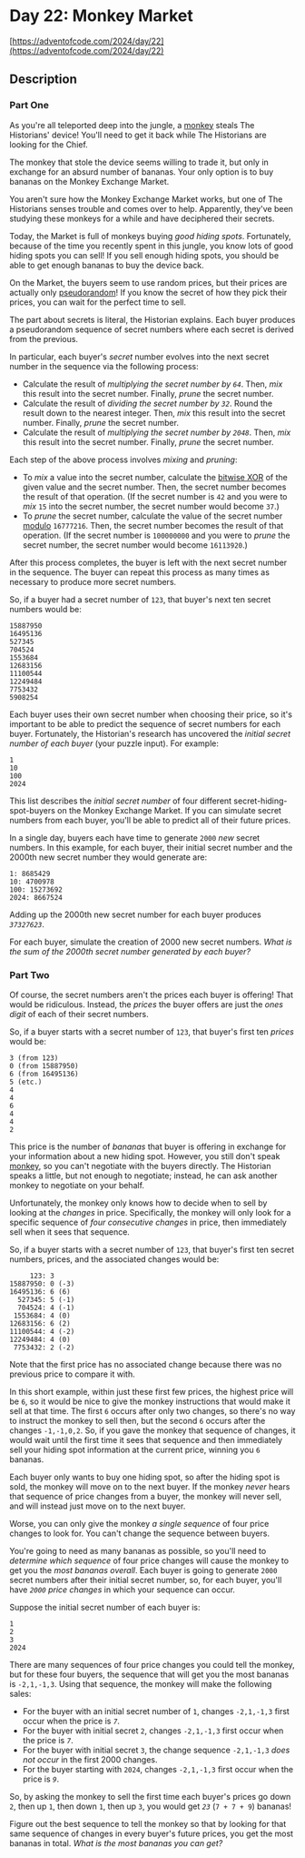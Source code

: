 # Day 22: Monkey Market

[https://adventofcode.com/2024/day/22](https://adventofcode.com/2024/day/22)

## Description

### Part One

As you're all teleported deep into the jungle, a [monkey](https://adventofcode.com/2022/day/11) steals The Historians' device! You'll need to get it back while The Historians are looking for the Chief.

The monkey that stole the device seems willing to trade it, but only in exchange for an absurd number of bananas. Your only option is to buy bananas on the Monkey Exchange Market.

You aren't sure how the Monkey Exchange Market works, but one of The Historians senses trouble and comes over to help. Apparently, they've been studying these monkeys for a while and have deciphered their secrets.

Today, the Market is full of monkeys buying _good hiding spots_. Fortunately, because of the time you recently spent in this jungle, you know lots of good hiding spots you can sell! If you sell enough hiding spots, you should be able to get enough bananas to buy the device back.

On the Market, the buyers seem to use random prices, but their prices are actually only [pseudorandom](https://en.wikipedia.org/wiki/Pseudorandom_number_generator)! If you know the secret of how they pick their prices, you can wait for the perfect time to sell.

The part about secrets is literal, the Historian explains. Each buyer produces a pseudorandom sequence of secret numbers where each secret is derived from the previous.

In particular, each buyer's _secret_ number evolves into the next secret number in the sequence via the following process:

*   Calculate the result of _multiplying the secret number by `64`_. Then, _mix_ this result into the secret number. Finally, _prune_ the secret number.
*   Calculate the result of _dividing the secret number by `32`_. Round the result down to the nearest integer. Then, _mix_ this result into the secret number. Finally, _prune_ the secret number.
*   Calculate the result of _multiplying the secret number by `2048`_. Then, _mix_ this result into the secret number. Finally, _prune_ the secret number.

Each step of the above process involves _mixing_ and _pruning_:

*   To _mix_ a value into the secret number, calculate the [bitwise XOR](https://en.wikipedia.org/wiki/Bitwise_operation#XOR) of the given value and the secret number. Then, the secret number becomes the result of that operation. (If the secret number is `42` and you were to _mix_ `15` into the secret number, the secret number would become `37`.)
*   To _prune_ the secret number, calculate the value of the secret number [modulo](https://en.wikipedia.org/wiki/Modulo) `16777216`. Then, the secret number becomes the result of that operation. (If the secret number is `100000000` and you were to _prune_ the secret number, the secret number would become `16113920`.)

After this process completes, the buyer is left with the next secret number in the sequence. The buyer can repeat this process as many times as necessary to produce more secret numbers.

So, if a buyer had a secret number of `123`, that buyer's next ten secret numbers would be:

    15887950
    16495136
    527345
    704524
    1553684
    12683156
    11100544
    12249484
    7753432
    5908254
    

Each buyer uses their own secret number when choosing their price, so it's important to be able to predict the sequence of secret numbers for each buyer. Fortunately, the Historian's research has uncovered the _initial secret number of each buyer_ (your puzzle input). For example:

    1
    10
    100
    2024
    

This list describes the _initial secret number_ of four different secret-hiding-spot-buyers on the Monkey Exchange Market. If you can simulate secret numbers from each buyer, you'll be able to predict all of their future prices.

In a single day, buyers each have time to generate `2000` _new_ secret numbers. In this example, for each buyer, their initial secret number and the 2000th new secret number they would generate are:

    1: 8685429
    10: 4700978
    100: 15273692
    2024: 8667524
    

Adding up the 2000th new secret number for each buyer produces _`37327623`_.

For each buyer, simulate the creation of 2000 new secret numbers. _What is the sum of the 2000th secret number generated by each buyer?_

### Part Two

Of course, the secret numbers aren't the prices each buyer is offering! That would be <span title="Some might say it would be... bananas.">ridiculous</span>. Instead, the _prices_ the buyer offers are just the _ones digit_ of each of their secret numbers.

So, if a buyer starts with a secret number of `123`, that buyer's first ten _prices_ would be:

    3 (from 123)
    0 (from 15887950)
    6 (from 16495136)
    5 (etc.)
    4
    4
    6
    4
    4
    2
    

This price is the number of _bananas_ that buyer is offering in exchange for your information about a new hiding spot. However, you still don't speak [monkey](https://adventofcode.com/2022/day/21), so you can't negotiate with the buyers directly. The Historian speaks a little, but not enough to negotiate; instead, he can ask another monkey to negotiate on your behalf.

Unfortunately, the monkey only knows how to decide when to sell by looking at the _changes_ in price. Specifically, the monkey will only look for a specific sequence of _four consecutive changes_ in price, then immediately sell when it sees that sequence.

So, if a buyer starts with a secret number of `123`, that buyer's first ten secret numbers, prices, and the associated changes would be:

         123: 3 
    15887950: 0 (-3)
    16495136: 6 (6)
      527345: 5 (-1)
      704524: 4 (-1)
     1553684: 4 (0)
    12683156: 6 (2)
    11100544: 4 (-2)
    12249484: 4 (0)
     7753432: 2 (-2)
    

Note that the first price has no associated change because there was no previous price to compare it with.

In this short example, within just these first few prices, the highest price will be `6`, so it would be nice to give the monkey instructions that would make it sell at that time. The first `6` occurs after only two changes, so there's no way to instruct the monkey to sell then, but the second `6` occurs after the changes `-1,-1,0,2`. So, if you gave the monkey that sequence of changes, it would wait until the first time it sees that sequence and then immediately sell your hiding spot information at the current price, winning you `6` bananas.

Each buyer only wants to buy one hiding spot, so after the hiding spot is sold, the monkey will move on to the next buyer. If the monkey _never_ hears that sequence of price changes from a buyer, the monkey will never sell, and will instead just move on to the next buyer.

Worse, you can only give the monkey _a single sequence_ of four price changes to look for. You can't change the sequence between buyers.

You're going to need as many bananas as possible, so you'll need to _determine which sequence_ of four price changes will cause the monkey to get you the _most bananas overall_. Each buyer is going to generate `2000` secret numbers after their initial secret number, so, for each buyer, you'll have _`2000` price changes_ in which your sequence can occur.

Suppose the initial secret number of each buyer is:

    1
    2
    3
    2024
    

There are many sequences of four price changes you could tell the monkey, but for these four buyers, the sequence that will get you the most bananas is `-2,1,-1,3`. Using that sequence, the monkey will make the following sales:

*   For the buyer with an initial secret number of `1`, changes `-2,1,-1,3` first occur when the price is _`7`_.
*   For the buyer with initial secret `2`, changes `-2,1,-1,3` first occur when the price is _`7`_.
*   For the buyer with initial secret `3`, the change sequence `-2,1,-1,3` _does not occur_ in the first 2000 changes.
*   For the buyer starting with `2024`, changes `-2,1,-1,3` first occur when the price is _`9`_.

So, by asking the monkey to sell the first time each buyer's prices go down `2`, then up `1`, then down `1`, then up `3`, you would get _`23`_ (`7 + 7 + 9`) bananas!

Figure out the best sequence to tell the monkey so that by looking for that same sequence of changes in every buyer's future prices, you get the most bananas in total. _What is the most bananas you can get?_
